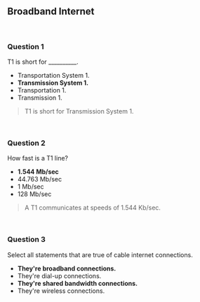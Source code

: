 ## Broadband Internet

<br>

### Question 1

T1 is short for __________.

* Transportation System 1.
* **Transmission System 1.**
* Transportation 1.
* Transmission 1.

> T1 is short for Transmission System 1.

<br>

### Question 2

How fast is a T1 line?

* **1.544 Mb/sec**
* 44.763 Mb/sec
* 1 Mb/sec
* 128 Mb/sec

> A T1 communicates at speeds of 1.544 Kb/sec.

<br>

### Question 3

Select all statements that are true of cable internet connections.

* **They're broadband connections.**
* They're dial-up connections.
* **They're shared bandwidth connections.**
* They're wireless connections.